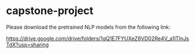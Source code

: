 # capstone-project

Please download the pretrained NLP models from the following link:

https://drive.google.com/drive/folders/1qQ1E7FYUXeZ6VD02Re4V_a1lTInJsTdX?usp=sharing